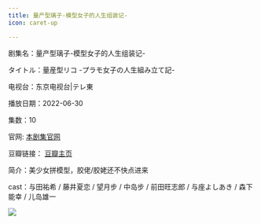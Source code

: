 ```yaml
---
title: 量产型璃子-模型女子的人生组装记-
icon: caret-up

---
```


剧集名：量产型璃子-模型女子的人生组装记-

タイトル：量産型リコ -プラモ女子の人生組み立て記-

电视台：东京电视台|テレ東

播放日期：2022-06-30

集数：10

官网: [本剧集官网](https://www.tv-tokyo.co.jp/ryosangatariko/)

豆瓣链接： [豆瓣主页](https://movie.douban.com/subject/35895850/)


简介：美少女拼模型，胶佬/胶姥还不快点进来

cast：与田祐希 / 藤井夏恋 / 望月步 / 中岛步 / 前田旺志郎 / 与座よしあき / 森下能幸 / 儿岛雄一

![](https://listpic.tsgsanjiao.com/2022/2022lcxlz.jpg)